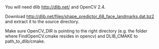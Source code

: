 You will need dlib http://dlib.net/ and OpenCV 2.4.

Download http://dlib.net/files/shape_predictor_68_face_landmarks.dat.bz2 and extract it to the source directory.

Make sure OpenCV_DIR is pointing to the right directory (e.g. the folder where FindOpenCV.cmake resides in opencv) and DLIB_CMAKE to path_to_dlib/cmake.
